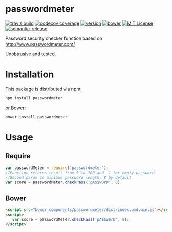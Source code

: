 # passwordmeter

[![travis build](https://img.shields.io/travis/sneas/passwordmeter.svg?style=flat-square&maxAge=2592000)](https://travis-ci.org/sneas/passwordmeter)
[![codecov coverage](https://img.shields.io/codecov/c/github/sneas/passwordmeter.svg?style=flat-square)](https://codecov.io/github/sneas/passwordmeter)
[![version](https://img.shields.io/npm/v/passwordmeter.svg?style=flat-square)](http://npm.im/passwordmeter)
[![bower](https://img.shields.io/bower/v/passwordmeter.svg?style=flat-square)](https://bower.io/)
[![MIT License](https://img.shields.io/npm/l/passwordmeter.svg?style=flat-square)](http://opensource.org/licenses/MIT)
[![semantic-release](https://img.shields.io/badge/%20%20%F0%9F%93%A6%F0%9F%9A%80-semantic--release-e10079.svg?style=flat-square)](https://github.com/semantic-release/semantic-release)

Password security checker function based on http://www.passwordmeter.com/

Unobtrusive and tested.

# Installation

This package is distributed via npm:

```
npm install passwordmeter
```

or Bower:

```
bower install passwordmeter
```

# Usage

## Require

```javascript
var passwordMeter = require('passwordmeter');
//Function returns result from 0 to 100 and -1 for empty password.
//Second param is minimum password length. 8 by default
var score = passwordMeter.checkPass('pA$$w0rD', 8);
```

## Bower
 
 ```html
 <script src="bower_components/passwordmeter/dist/index.umd.min.js"></script>
 <script>
    var score = passwordMeter.checkPass('pA$$w0rD', 8);
 </script>
 ```